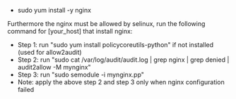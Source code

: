 * sudo yum install -y nginx

Furthermore the nginx must be allowed by selinux, run the following command for [your_host] that install nginx:

* Step 1: run "sudo yum install policycoreutils-python" if not installed (used for allow2audit)
* Step 2: run "sudo cat /var/log/audit/audit.log | grep nginx | grep denied | audit2allow -M mynginx"
* Step 3: run "sudo semodule -i mynginx.pp"
* Note: apply the above step 2 and step 3 only when nginx configuration failed